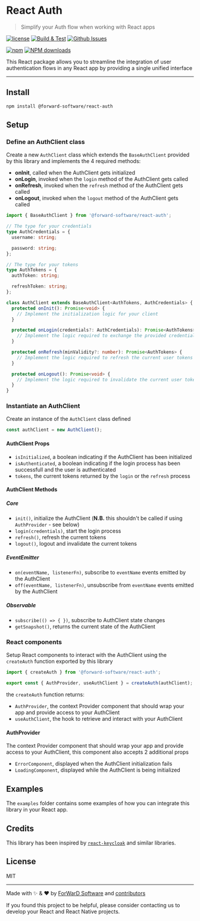 # React Auth

> Simplify your Auth flow when working with React apps

[![license](https://img.shields.io/github/license/forwardsoftware/react-auth.svg)](https://github.com/forwardsoftware/react-auth/blob/main/LICENSE) [![Build & Test](https://github.com/forwardsoftware/react-auth/actions/workflows/build-test.yml/badge.svg)](https://github.com/forwardsoftware/react-auth/actions/workflows/build-test.yml) [![Github Issues](https://img.shields.io/github/issues/forwardsoftware/react-auth.svg)](https://github.com/forwardsoftware/react-auth/issues)

[![npm](https://img.shields.io/npm/v/@forward-software/react-auth)](https://npmjs.com/package/@forward-software/react-auth) [![NPM downloads](https://img.shields.io/npm/dm/@forward-software/react-auth.svg)](https://npmjs.com/package/@forward-software/react-auth)

This React package allows you to streamline the integration of user authentication flows in any React app by providing a single unified interface

---

## Install

```sh
npm install @forward-software/react-auth
```

## Setup

### Define an AuthClient class

Create a new `AuthClient` class which extends the `BaseAuthClient` provided by this library and implements the 4 required methods:

- **onInit**, called when the AuthClient gets initialized
- **onLogin**, invoked when the `login` method of the AuthClient gets called
- **onRefresh**, invoked when the `refresh` method of the AuthClient gets called
- **onLogout**, invoked when the `logout` method of the AuthClient gets called

```ts
import { BaseAuthClient } from '@forward-software/react-auth';

// The type for your credentials
type AuthCredentials = {
  username: string;

  password: string;
};

// The type for your tokens
type AuthTokens = {
  authToken: string;

  refreshToken: string;
};

class AuthClient extends BaseAuthClient<AuthTokens, AuthCredentials> {
  protected onInit(): Promise<void> {
    // Implement the initialization logic for your client
  }

  protected onLogin(credentials?: AuthCredentials): Promise<AuthTokens> {
    // Implement the logic required to exchange the provided credentials for user tokens
  }

  protected onRefresh(minValidity?: number): Promise<AuthTokens> {
    // Implement the logic required to refresh the current user tokens
  }

  protected onLogout(): Promise<void> {
    // Implement the logic required to invalidate the current user tokens
  }
}
```

### Instantiate an AuthClient

Create an instance of the `AuthClient` class defined

```ts
const authClient = new AuthClient();
```

#### AuthClient Props

- `isInitialized`, a boolean indicating if the AuthClient has been initialized
- `isAuthenticated`, a boolean indicating if the login process has been successfull and the user is authenticated
- `tokens`, the current tokens returned by the `login` or the `refresh` process

#### AuthClient Methods

##### Core

- `init()`, initialize the AuthClient (**N.B.** this shouldn't be called if using `AuthProvider` - see below)
- `login(credentials)`, start the login process
- `refresh()`, refresh the current tokens
- `logout()`, logout and invalidate the current tokens

##### EventEmitter

- `on(eventName, listenerFn)`, subscribe to `eventName` events emitted by the AuthClient
- `off(eventName, listenerFn)`, unsubscribe from `eventName` events emitted by the AuthClient

##### Observable

- `subscribe(() => { })`, subscribe to AuthClient state changes
- `getSnapshot()`, returns the current state of the AuthClient

### React components

Setup React components to interact with the AuthClient using the `createAuth` function exported by this library

```ts
import { createAuth } from '@forward-software/react-auth';

export const { AuthProvider, useAuthClient } = createAuth(authClient);
```

the `createAuth` function returns:

- `AuthProvider`, the context Provider component that should wrap your app and provide access to your AuthClient
- `useAuthClient`, the hook to retrieve and interact with your AuthClient

#### AuthProvider

The context Provider component that should wrap your app and provide access to your AuthClient, this component also accepts 2 additional props

- `ErrorComponent`, displayed when the AuthClient initialization fails
- `LoadingComponent`, displayed while the AuthClient is being initialized

## Examples

The `examples` folder contains some examples of how you can integrate this library in your React app.

## Credits

This library has been inspired by [`react-keycloak`](https://github.com/react-keycloak/react-keycloak) and similar libraries.

## License

MIT

---

Made with ✨ & ❤️ by [ForWarD Software](https://github.com/forwardsoftware) and [contributors](https://github.com/forwardsoftware/react-auth/graphs/contributors)

If you found this project to be helpful, please consider contacting us to develop your React and React Native projects.
